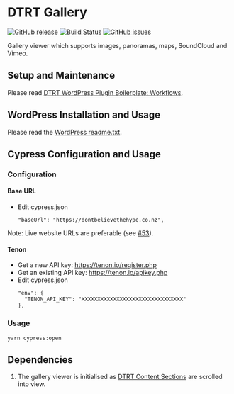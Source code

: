 # DTRT Gallery

[![GitHub release](https://img.shields.io/github/release/dotherightthing/wpdtrt-gallery.svg)](https://github.com/dotherightthing/wpdtrt-gallery/releases) [![Build Status](https://travis-ci.org/dotherightthing/wpdtrt-gallery.svg?branch=master)](https://travis-ci.org/dotherightthing/wpdtrt-gallery) [![GitHub issues](https://img.shields.io/github/issues/dotherightthing/wpdtrt-gallery.svg)](https://github.com/dotherightthing/wpdtrt-gallery/issues)

Gallery viewer which supports images, panoramas, maps, SoundCloud and Vimeo.

## Setup and Maintenance

Please read [DTRT WordPress Plugin Boilerplate: Workflows](https://github.com/dotherightthing/wpdtrt-plugin-boilerplate/wiki/Workflows).

## WordPress Installation and Usage

Please read the [WordPress readme.txt](readme.txt).

## Cypress Configuration and Usage

### Configuration

#### Base URL

* Edit cypress.json
  ```
  "baseUrl": "https://dontbelievethehype.co.nz",
  ```

Note: Live website URLs are preferable (see [#53](https://github.com/dotherightthing/wpdtrt-gallery/issues/53)).

#### Tenon

* Get a new API key: <https://tenon.io/register.php>
* Get an existing API key: <https://tenon.io/apikey.php>
* Edit cypress.json
  ```
  "env": {
    "TENON_API_KEY": "XXXXXXXXXXXXXXXXXXXXXXXXXXXXXXXX"
  },
  ```

### Usage

```
yarn cypress:open
```

## Dependencies

1. The gallery viewer is initialised as [DTRT Content Sections](https://github.com/dotherightthing/wpdtrt-contentsections) are scrolled into view.

